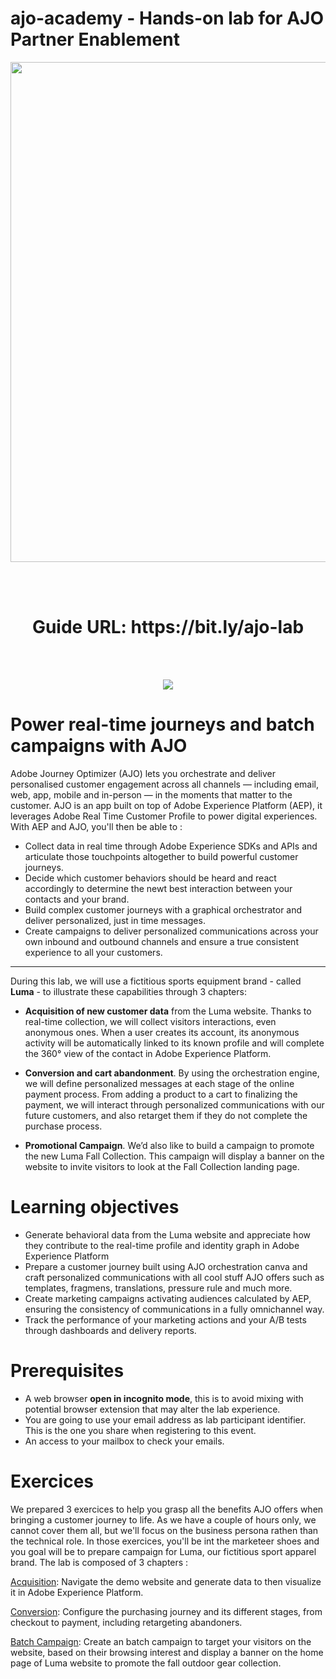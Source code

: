 # ajo-academy - Hands-on lab for AJO Partner Enablement

<p align="center">
<img width="800" src="https://github.com/user-attachments/assets/9c94e953-ab53-4ff6-b4f2-c6e5ea244489" />
</p>


<div>
<br /><br />
<h1 align="center">Guide URL: https://bit.ly/ajo-lab</h1>
<br /><br />
<p align="center">
<img src="https://github.com/user-attachments/assets/5fbb027b-cc3c-43ce-9a09-afad64a23da7" />
</p>
</div>


# Power real-time journeys and batch campaigns with AJO

Adobe Journey Optimizer (AJO) lets you orchestrate and deliver personalised customer engagement across all channels — including email, web, app, mobile and in-person — in the moments that matter to the customer.
AJO is an app built on top of Adobe Experience Platform (AEP), it leverages Adobe Real Time Customer Profile to power digital experiences.  With AEP and AJO,  you'll then be able to : 
- Collect data in real time through Adobe Experience SDKs and APIs and articulate those touchpoints altogether to build powerful customer journeys.
- Decide which customer behaviors should be heard and react accordingly to determine the newt best interaction between your contacts and your brand.
- Build complex customer journeys with a graphical orchestrator and deliver  personalized, just in time messages.
- Create campaigns to deliver personalized communications across your own inbound and outbound channels and ensure a true consistent experience to all your customers.

---

During this lab, we will use a fictitious sports equipment brand - called **Luma** - to illustrate these capabilities through 3 chapters:

- **Acquisition of new customer data** from the Luma website. Thanks to real-time collection, we will collect visitors interactions, even anonymous ones. When a user creates its account, its anonymous activity will be automatically linked to its known profile and will complete the 360° view of the contact in Adobe Experience Platform.

- **Conversion and cart abandonment**. By using the orchestration engine, we will define personalized messages at each stage of the online payment process. From adding a product to a cart to finalizing the payment, we will interact through personalized communications with our future customers, and also retarget them if they do not complete the purchase process.

- **Promotional Campaign**. We’d also like to build a campaign to promote the new Luma Fall Collection. This campaign will display a banner on the website to invite visitors to look at the Fall Collection landing page.



# Learning objectives
- Generate behavioral data from the Luma website and appreciate how they contribute to the real-time profile and identity graph in Adobe Experience Platform
- Prepare a customer journey built using AJO orchestration canva and craft personalized communications with all cool stuff AJO offers such as templates, fragmens, translations, pressure rule and much more.
- Create marketing campaigns activating audiences calculated by AEP, ensuring the consistency of communications in a fully omnichannel way.
- Track the performance of your marketing actions and your A/B tests through dashboards and delivery reports.



# Prerequisites
- A web browser **open in incognito mode**, this is to avoid mixing with potential browser extension that may alter the lab experience.
- You are going to use your email address as lab participant identifier. This is the one you share when registering to this event.
- An access to your mailbox to check your emails.



# Exercices
We prepared 3 exercices to help you grasp all the benefits AJO offers when bringing a customer journey to life. As we have a couple of hours only, we cannot cover them all, but we'll focus on the business persona rathen than the technical role. In those exercices, you'll be int the marketeer shoes and you goal will be to prepare campaign for Luma, our fictitious sport apparel brand. The lab is composed of 3 chapters : 

[Acquisition](./acquisition.md): Navigate the demo website and generate data to then visualize it in Adobe Experience Platform.

[Conversion](./conversion.md): Configure the purchasing journey and its different stages, from checkout to payment, including retargeting abandoners.

[Batch Campaign](./campaign.md): Create an batch campaign to target your visitors on the website, based on their browsing interest and display a banner on the home page of Luma website to promote the fall outdoor gear  collection.








